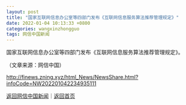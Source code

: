 ```yaml
---
layout: post
title: "国家互联网信息办公室等四部门发布《互联网信息服务算法推荐管理规定》"
date: 2022-01-04 10:13:33 +0800
categories: wangxinzhongguo
tags: 网信中国新闻
---
```

<p>国家互联网信息办公室等四部门发布《互联网信息服务算法推荐管理规定》。</p><p class="em_media">（文章来源：网信中国）</p>

<http://finews.zning.xyz/html_News/NewsShare.html?infoCode=NW202201042234935111>

[返回网信中国新闻](//finews.withounder.com/category/wangxinzhongguo.html)｜[返回首页](//finews.withounder.com/)